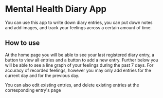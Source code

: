 # Mental Health Diary App
You can use this app to write down diary entries, you can put down notes and add images, and track your feelings across a certain amount of time. 

## How to use
At the home page you will be able to see your last registered diary entry, a button to view all entries and a button to add a new entry. 
Further below you will be able to see a line graph of your feelings during the past 7 days. 
For accuracy of recorded feelings, however you may only add entries for the current day and for the previous day. 

You can also edit existing entries, and delete existing entries at the corresponding entry's page
